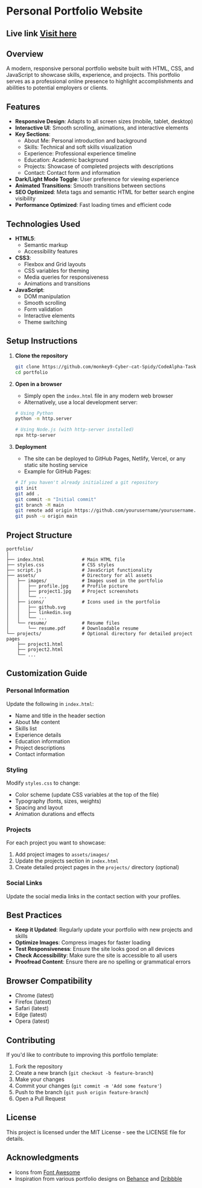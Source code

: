 # Personal Portfolio Website

 ## Live link [Visit here](https://monkeyportifolio.netlify.app)
## Overview

A modern, responsive personal portfolio website built with HTML, CSS, and JavaScript to showcase skills, experience, and projects. This portfolio serves as a professional online presence to highlight accomplishments and abilities to potential employers or clients.

## Features

- **Responsive Design**: Adapts to all screen sizes (mobile, tablet, desktop)
- **Interactive UI**: Smooth scrolling, animations, and interactive elements
- **Key Sections**:
  - About Me: Personal introduction and background
  - Skills: Technical and soft skills visualization
  - Experience: Professional experience timeline
  - Education: Academic background
  - Projects: Showcase of completed projects with descriptions
  - Contact: Contact form and information
- **Dark/Light Mode Toggle**: User preference for viewing experience
- **Animated Transitions**: Smooth transitions between sections
- **SEO Optimized**: Meta tags and semantic HTML for better search engine visibility
- **Performance Optimized**: Fast loading times and efficient code

## Technologies Used

- **HTML5**: 
  - Semantic markup
  - Accessibility features
- **CSS3**: 
  - Flexbox and Grid layouts
  - CSS variables for theming
  - Media queries for responsiveness
  - Animations and transitions
- **JavaScript**: 
  - DOM manipulation
  - Smooth scrolling
  - Form validation
  - Interactive elements
  - Theme switching

## Setup Instructions

1. **Clone the repository**
   ```bash
   git clone https://github.com/monkey9-Cyber-cat-Spidy/CodeAlpha-Task-3.git
   cd portfolio
   ```

2. **Open in a browser**
   - Simply open the `index.html` file in any modern web browser
   - Alternatively, use a local development server:
   ```bash
   # Using Python
   python -m http.server

   # Using Node.js (with http-server installed)
   npx http-server
   ```

3. **Deployment**
   - The site can be deployed to GitHub Pages, Netlify, Vercel, or any static site hosting service
   - Example for GitHub Pages:
   ```bash
   # If you haven't already initialized a git repository
   git init
   git add .
   git commit -m "Initial commit"
   git branch -M main
   git remote add origin https://github.com/yourusername/yourusername.github.io.git
   git push -u origin main
   ```

## Project Structure

```
portfolio/
│
├── index.html              # Main HTML file
├── styles.css              # CSS styles
├── script.js               # JavaScript functionality
├── assets/                 # Directory for all assets
│   ├── images/             # Images used in the portfolio
│   │   ├── profile.jpg     # Profile picture
│   │   ├── project1.jpg    # Project screenshots
│   │   └── ...
│   ├── icons/              # Icons used in the portfolio
│   │   ├── github.svg
│   │   ├── linkedin.svg
│   │   └── ...
│   └── resume/             # Resume files
│       └── resume.pdf      # Downloadable resume
└── projects/               # Optional directory for detailed project pages
    ├── project1.html
    ├── project2.html
    └── ...
```

## Customization Guide

### Personal Information

Update the following in `index.html`:

- Name and title in the header section
- About Me content
- Skills list
- Experience details
- Education information
- Project descriptions
- Contact information

### Styling

Modify `styles.css` to change:

- Color scheme (update CSS variables at the top of the file)
- Typography (fonts, sizes, weights)
- Spacing and layout
- Animation durations and effects

### Projects

For each project you want to showcase:

1. Add project images to `assets/images/`
2. Update the projects section in `index.html`
3. Create detailed project pages in the `projects/` directory (optional)

### Social Links

Update the social media links in the contact section with your profiles.

## Best Practices

- **Keep it Updated**: Regularly update your portfolio with new projects and skills
- **Optimize Images**: Compress images for faster loading
- **Test Responsiveness**: Ensure the site looks good on all devices
- **Check Accessibility**: Make sure the site is accessible to all users
- **Proofread Content**: Ensure there are no spelling or grammatical errors

## Browser Compatibility

- Chrome (latest)
- Firefox (latest)
- Safari (latest)
- Edge (latest)
- Opera (latest)

## Contributing

If you'd like to contribute to improving this portfolio template:

1. Fork the repository
2. Create a new branch (`git checkout -b feature-branch`)
3. Make your changes
4. Commit your changes (`git commit -m 'Add some feature'`)
5. Push to the branch (`git push origin feature-branch`)
6. Open a Pull Request

## License

This project is licensed under the MIT License - see the LICENSE file for details.

## Acknowledgments

- Icons from [Font Awesome](https://fontawesome.com/)
- Inspiration from various portfolio designs on [Behance](https://www.behance.net/) and [Dribbble](https://dribbble.com/)
